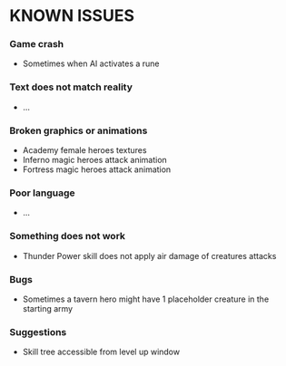 # KNOWN ISSUES

### Game crash

- Sometimes when AI activates a rune

### Text does not match reality

- ...

### Broken graphics or animations

- Academy female heroes textures
- Inferno magic heroes attack animation
- Fortress magic heroes attack animation

### Poor language

- ...

### Something does not work

- Thunder Power skill does not apply air damage of creatures attacks

### Bugs

- Sometimes a tavern hero might have 1 placeholder creature in the starting army

### Suggestions

- Skill tree accessible from level up window
